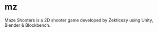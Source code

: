 # mz
Maze Shooters is a 2D shooter game developed by Zekticezy using Unity, Blender &amp; Blockbench.
